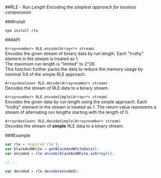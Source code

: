 ##RLE - Run Length Encoding
_the simplest approach for lossless compression_

###Install

`npm install rle`


###API

`Array<number> RLE.encode(Array<*> stream)`  
Encodes the given stream of binary data by run length. Each "truthy" element in the stream is treated as 1.  
The maximum run length is "limited" to 2^28.  
This function further packs the data to reduce the memory usage by nominal 1/4 of the simple RLE approach.  


`Array<boolean> RLE.decode(Array<number> stream)`  
Decodes the stream of RLE data to a binary stream.


`Array<number> RLE.encodeSimple(Array<*> stream)`  
Encodes the given data by run length using the simple approach. Each "truthy" element in the stream is treated as 1. 
The return value represents a stream of alternating run lengths starting with the length of 0.


`Array<boolean> RLE.decodeSimple(Array<number> stream)`  
Decodes the stream of **simple** RLE data to a binary stream.


###Example
```javascript
var rle = require('rle');
var blackAndWhite = getBlackAndWhiteData();
var encoded = rle.encode(blackAndWhite.asArray());

//....

var decoded = rle.decode(encoded);
```
